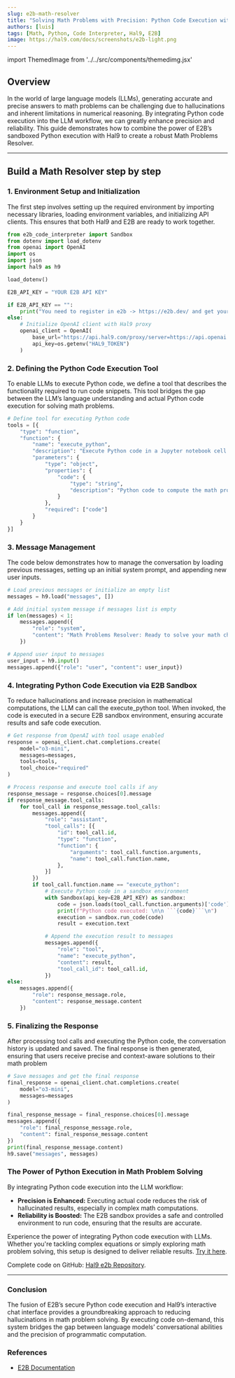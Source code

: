 ```yaml
---
slug: e2b-math-resolver
title: "Solving Math Problems with Precision: Python Code Execution with E2B and Hal9"
authors: [luis]
tags: [Math, Python, Code Interpreter, Hal9, E2B]
image: https://hal9.com/docs/screenshots/e2b-light.png
---
```


import ThemedImage from '../../src/components/themedimg.jsx'

## **Overview**

In the world of large language models (LLMs), generating accurate and precise answers to math problems can be challenging due to hallucinations and inherent limitations in numerical reasoning. By integrating Python code execution into the LLM workflow, we can greatly enhance precision and reliability. This guide demonstrates how to combine the power of E2B’s sandboxed Python execution with Hal9 to create a robust Math Problems Resolver.

---

## **Build a Math Resolver step by step**


### **1. Environment Setup and Initialization**

The first step involves setting up the required environment by importing necessary libraries, loading environment variables, and initializing API clients. This ensures that both Hal9 and E2B are ready to work together.

```python
from e2b_code_interpreter import Sandbox
from dotenv import load_dotenv
from openai import OpenAI
import os
import json
import hal9 as h9

load_dotenv()

E2B_API_KEY = "YOUR E2B API KEY"

if E2B_API_KEY == "":
    print("You need to register in e2b -> https://e2b.dev/ and get your API key to use this chat")
else:
    # Initialize OpenAI client with Hal9 proxy
    openai_client = OpenAI(
        base_url="https://api.hal9.com/proxy/server=https://api.openai.com/v1/",
        api_key=os.getenv("HAL9_TOKEN")
    )
```

### **2. Defining the Python Code Execution Tool**


To enable LLMs to execute Python code, we define a tool that describes the functionality required to run code snippets. This tool bridges the gap between the LLM’s language understanding and actual Python code execution for solving math problems.

```python
# Define tool for executing Python code
tools = [{
    "type": "function",
    "function": {
        "name": "execute_python",
        "description": "Execute Python code in a Jupyter notebook cell for solving math problems.",
        "parameters": {
            "type": "object",
            "properties": {
                "code": {
                    "type": "string",
                    "description": "Python code to compute the math problem."
                }
            },
            "required": ["code"]
        }
    }
}]
```

### **3. Message Management**

The code below demonstrates how to manage the conversation by loading previous messages, setting up an initial system prompt, and appending new user inputs.

```python
# Load previous messages or initialize an empty list
messages = h9.load("messages", [])

# Add initial system message if messages list is empty
if len(messages) < 1:
    messages.append({
        "role": "system",
        "content": "Math Problems Resolver: Ready to solve your math challenges using Python code execution."
    })

# Append user input to messages
user_input = h9.input()
messages.append({"role": "user", "content": user_input})
```

### **4. Integrating Python Code Execution via E2B Sandbox**

To reduce hallucinations and increase precision in mathematical computations, the LLM can call the execute_python tool. When invoked, the code is executed in a secure E2B sandbox environment, ensuring accurate results and safe code execution.

```python
# Get response from OpenAI with tool usage enabled
response = openai_client.chat.completions.create(
    model="o3-mini",
    messages=messages,
    tools=tools,
    tool_choice="required"
)

# Process response and execute tool calls if any
response_message = response.choices[0].message
if response_message.tool_calls:
    for tool_call in response_message.tool_calls:
        messages.append({
            "role": "assistant",
            "tool_calls": [{
                "id": tool_call.id,
                "type": "function",
                "function": {
                    "arguments": tool_call.function.arguments,
                    "name": tool_call.function.name,
                },
            }]
        })
        if tool_call.function.name == "execute_python":
            # Execute Python code in a sandbox environment
            with Sandbox(api_key=E2B_API_KEY) as sandbox:
                code = json.loads(tool_call.function.arguments)['code']
                print(f"Python code executed: \n\n ```{code}```\n")
                execution = sandbox.run_code(code)
                result = execution.text

            # Append the execution result to messages
            messages.append({
                "role": "tool",
                "name": "execute_python",
                "content": result,
                "tool_call_id": tool_call.id,
            })
else:
    messages.append({
        "role": response_message.role,
        "content": response_message.content
    })
```

### **5. Finalizing the Response**

After processing tool calls and executing the Python code, the conversation history is updated and saved. The final response is then generated, ensuring that users receive precise and context-aware solutions to their math problem

```python
# Save messages and get the final response
final_response = openai_client.chat.completions.create(
    model="o3-mini",
    messages=messages
)

final_response_message = final_response.choices[0].message
messages.append({
    "role": final_response_message.role,
    "content": final_response_message.content
})
print(final_response_message.content)
h9.save("messages", messages)
```

### **The Power of Python Execution in Math Problem Solving**

By integrating Python code execution into the LLM workflow:

- **Precision is Enhanced:** Executing actual code reduces the risk of hallucinated results, especially in complex math computations.
- **Reliability is Boosted:** The E2B sandbox provides a safe and controlled environment to run code, ensuring that the results are accurate.

Experience the power of integrating Python code execution with LLMs. Whether you're tackling complex equations or simply exploring math problem solving, this setup is designed to deliver reliable results.  [Try it here](https://hal9.com/luis/e2b_example).

Complete code on GitHub: [Hal9 e2b Repository](https://github.com/LuisGuillen03/Hal9_e2b).

<center><a href="https://hal9.com/luis/e2b_example"><ThemedImage src="e2b"/></a></center>

---

### **Conclusion**

The fusion of E2B’s secure Python code execution and Hal9’s interactive chat interface provides a groundbreaking approach to reducing hallucinations in math problem solving. By executing code on-demand, this system bridges the gap between language models’ conversational abilities and the precision of programmatic computation.

### **References**

- [E2B Documentation](https://e2b.dev/docs)